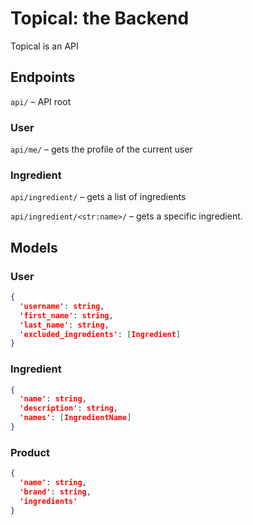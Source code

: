 # Topical: the Backend

Topical is an API

## Endpoints

`api/` – API root

### User

`api/me/` – gets the profile of the current user

### Ingredient

`api/ingredient/` – gets a list of ingredients

`api/ingredient/<str:name>/` – gets a specific ingredient.

## Models

### User

```json
{
  'username': string,
  'first_name': string,
  'last_name': string,
  'excluded_ingredients': [Ingredient]
}
```

### Ingredient

```json
{
  'name': string,
  'description': string,
  'names': [IngredientName]
}
```

### Product

```json
{
  'name': string,
  'brand': string,
  'ingredients'
}
```

